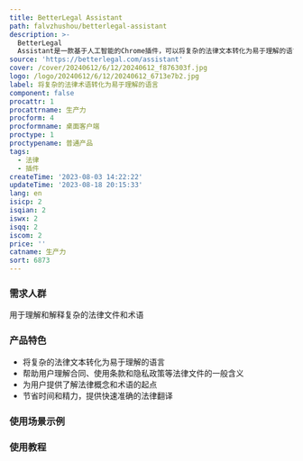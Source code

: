 ```yaml
---
title: BetterLegal Assistant
path: falvzhushou/betterlegal-assistant
description: >-
  BetterLegal
  Assistant是一款基于人工智能的Chrome插件，可以将复杂的法律文本转化为易于理解的语言。它适用于技术专业人士、投资者和创始人。插件还提供了独特的海盗模式，为用户带来有趣、引人入胜的体验。立即下载，轻松理解法律术语。
source: 'https://betterlegal.com/assistant'
cover: /cover/20240612/6/12/20240612_f876303f.jpg
logo: /logo/20240612/6/12/20240612_6713e7b2.jpg
label: 将复杂的法律术语转化为易于理解的语言
component: false
procattr: 1
procattrname: 生产力
procform: 4
procformname: 桌面客户端
proctype: 1
proctypename: 普通产品
tags:
  - 法律
  - 插件
createTime: '2023-08-03 14:22:22'
updateTime: '2023-08-18 20:15:33'
lang: en
isicp: 2
isqian: 2
iswx: 2
isqq: 2
iscom: 2
price: ''
catname: 生产力
sort: 6873
---
```




### 需求人群
用于理解和解释复杂的法律文件和术语

### 产品特色
- 将复杂的法律文本转化为易于理解的语言
- 帮助用户理解合同、使用条款和隐私政策等法律文件的一般含义
- 为用户提供了解法律概念和术语的起点
- 节省时间和精力，提供快速准确的法律翻译

### 使用场景示例


### 使用教程


  
